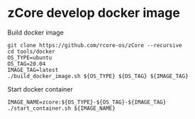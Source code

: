 # zCore develop docker image

Build docker image

```
git clone https://github.com/rcore-os/zCore --recursive
cd tools/docker
OS_TYPE=ubuntu
OS_TAG=20.04
IMAGE_TAG=latest
./build_docker_image.sh ${OS_TYPE} ${OS_TAG} ${IMAGE_TAG}
```

Start docker container

```
IMAGE_NAME=zcore:${OS_TYPE}-${OS_TAG}-${IMAGE_TAG}
./start_container.sh ${IMAGE_NAME}
```
